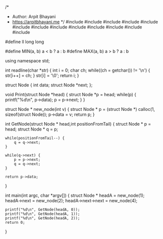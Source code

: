 /*
 *  Author: Arpit Bhayani
 *  https://arpitbhayani.me
 */
#include <cmath>
#include <cstdio>
#include <cstdlib>
#include <climits>
#include <deque>
#include <iostream>
#include <list>
#include <limits>
#include <map>
#include <queue>
#include <set>
#include <stack>
#include <vector>

#define ll long long

#define MIN(a, b) a < b ? a : b
#define MAX(a, b) a > b ? a : b

using namespace std;

int readline(char *str) {
    int i = 0;
    char ch;
    while((ch = getchar()) != '\n') {
        str[i++] = ch;
    }
    str[i] = '\0';
    return i;
}

struct Node {
    int data;
    struct Node *next;
};

void Print(struct Node *head) {
    struct Node *p = head;
    while(p) {
        printf("%d\n", p->data);
        p = p->next;
    }
}

struct Node * new_node(int v) {
    struct Node * p = (struct Node *) calloc(1, sizeof(struct Node));
    p->data = v;
    return p;
}

int GetNode(struct Node * head,int positionFromTail) {
    struct Node * p = head;
    struct Node * q = p;

    while(positionFromTail--) {
        q = q->next;
    }

    while(q->next) {
        p = p->next;
        q = q->next;
    }

    return p->data;
}

int main(int argc, char *argv[]) {
    struct Node * headA = new_node(1);
    headA->next = new_node(2);
    headA->next->next = new_node(4);

    printf("%d\n", GetNode(headA, 0));
    printf("%d\n", GetNode(headA, 1));
    printf("%d\n", GetNode(headA, 2));
    return 0;
}
